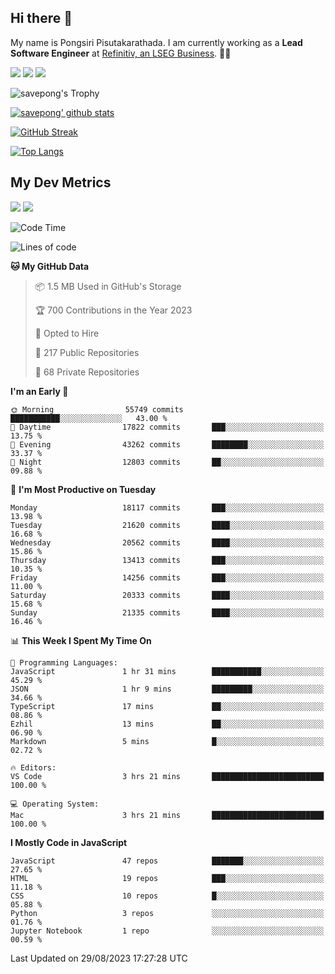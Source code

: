 ## Hi there 👋

My name is Pongsiri Pisutakarathada. I am currently working as a **Lead Software Engineer** at [Refinitiv, an LSEG Business](https://www.refinitiv.com). 👨‍💻

[<img src="https://img.shields.io/badge/pongsiri.pisutakarathada.com-%230077B5.svg?&style=for-the-badge&color=orange" />](https://pongsiri.pisutakarathada.com)
[<img src="https://img.shields.io/badge/apps.saveworld.co-%230077B5.svg?&style=for-the-badge&color=2aa889" />](https://apps.saveworld.co)
[<img src="https://img.shields.io/badge/linkedin-%230077B5.svg?&style=for-the-badge&logo=linkedin&logoColor=white" />](https://www.linkedin.com/in/savepong)

![savepong's Trophy](https://github-profile-trophy.vercel.app/?username=savepong&theme=flat&rank=SECRET,SSS,SS,S,AAA,AA,A&margin-w=15&no-bg=true&no-frame=true)

[![savepong' github stats](https://github-readme-stats.vercel.app/api?username=savepong&show_icons=true&count_private=true&theme=gotham&hide_border=true&bg_color=00000000&text_color=768390FF)](https://pongsiri.pisutakarathada.com/posts/stats)

[![GitHub Streak](https://github-readme-streak-stats.herokuapp.com?user=savepong&theme=gotham&hide_border=true&background=00000000&dates=768390FF)](https://pongsiri.pisutakarathada.com/posts/stats)

[![Top Langs](https://github-readme-stats.vercel.app/api/top-langs/?username=savepong&layout=compact&langs_count=10&theme=gotham&hide_border=true&bg_color=00000000&text_color=768390FF)](https://pongsiri.pisutakarathada.com/posts/stats)

<!-- [![savepong's wakatime stats](https://github-readme-stats.vercel.app/api/wakatime?username=@savepong&layout=default&theme=gotham&hide_border=true&bg_color=00000000&text_color=768390FF)](https://pongsiri.pisutakarathada.com/posts/stats) -->

## My Dev Metrics

[![](https://komarev.com/ghpvc/?username=savepong&color=blue&label=Profile%20Views)](https://github.com/savepong)
[![](https://img.shields.io/github/followers/savepong?label=GitHub%20Followers)](https://github.com/savepong)

<!--START_SECTION:waka-->
![Code Time](http://img.shields.io/badge/Code%20Time-1%2C343%20hrs%2014%20mins-blue)

![Lines of code](https://img.shields.io/badge/From%20Hello%20World%20I%27ve%20Written-55.5%20million%20lines%20of%20code-blue)

**🐱 My GitHub Data** 

> 📦 1.5 MB Used in GitHub's Storage 
 > 
> 🏆 700 Contributions in the Year 2023
 > 
> 💼 Opted to Hire
 > 
> 📜 217 Public Repositories 
 > 
> 🔑 68 Private Repositories 
 > 
**I'm an Early 🐤** 

```text
🌞 Morning                55749 commits       ███████████░░░░░░░░░░░░░░   43.00 % 
🌆 Daytime                17822 commits       ███░░░░░░░░░░░░░░░░░░░░░░   13.75 % 
🌃 Evening                43262 commits       ████████░░░░░░░░░░░░░░░░░   33.37 % 
🌙 Night                  12803 commits       ██░░░░░░░░░░░░░░░░░░░░░░░   09.88 % 
```
📅 **I'm Most Productive on Tuesday** 

```text
Monday                   18117 commits       ███░░░░░░░░░░░░░░░░░░░░░░   13.98 % 
Tuesday                  21620 commits       ████░░░░░░░░░░░░░░░░░░░░░   16.68 % 
Wednesday                20562 commits       ████░░░░░░░░░░░░░░░░░░░░░   15.86 % 
Thursday                 13413 commits       ███░░░░░░░░░░░░░░░░░░░░░░   10.35 % 
Friday                   14256 commits       ███░░░░░░░░░░░░░░░░░░░░░░   11.00 % 
Saturday                 20333 commits       ████░░░░░░░░░░░░░░░░░░░░░   15.68 % 
Sunday                   21335 commits       ████░░░░░░░░░░░░░░░░░░░░░   16.46 % 
```


📊 **This Week I Spent My Time On** 

```text
💬 Programming Languages: 
JavaScript               1 hr 31 mins        ███████████░░░░░░░░░░░░░░   45.29 % 
JSON                     1 hr 9 mins         █████████░░░░░░░░░░░░░░░░   34.66 % 
TypeScript               17 mins             ██░░░░░░░░░░░░░░░░░░░░░░░   08.86 % 
Ezhil                    13 mins             ██░░░░░░░░░░░░░░░░░░░░░░░   06.90 % 
Markdown                 5 mins              █░░░░░░░░░░░░░░░░░░░░░░░░   02.72 % 

🔥 Editors: 
VS Code                  3 hrs 21 mins       █████████████████████████   100.00 % 

💻 Operating System: 
Mac                      3 hrs 21 mins       █████████████████████████   100.00 % 
```

**I Mostly Code in JavaScript** 

```text
JavaScript               47 repos            ███████░░░░░░░░░░░░░░░░░░   27.65 % 
HTML                     19 repos            ███░░░░░░░░░░░░░░░░░░░░░░   11.18 % 
CSS                      10 repos            █░░░░░░░░░░░░░░░░░░░░░░░░   05.88 % 
Python                   3 repos             ░░░░░░░░░░░░░░░░░░░░░░░░░   01.76 % 
Jupyter Notebook         1 repo              ░░░░░░░░░░░░░░░░░░░░░░░░░   00.59 % 
```




 Last Updated on 29/08/2023 17:27:28 UTC
<!--END_SECTION:waka-->

<!--
**savepong/savepong** is a ✨ _special_ ✨ repository because its `README.md` (this file) appears on your GitHub profile.

Here are some ideas to get you started:

- 🔭 I’m currently working on WebComponents and TypeScript.
- 🌱 I’m currently learning ...
- 👯 I’m looking to collaborate on ...
- 🤔 I’m looking for help with ...
- 💬 Ask me about ...
- 📫 How to reach me: ...
- 😄 Pronouns: ...
- ⚡ Fun fact: ...
-->

